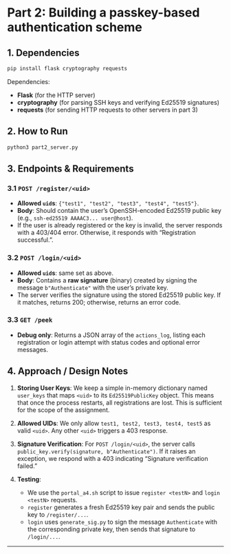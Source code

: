 # Part 2: Building a passkey-based authentication scheme

## 1. Dependencies

```bash
pip install flask cryptography requests
```
Dependencies:

- **Flask** (for the HTTP server)
- **cryptography** (for parsing SSH keys and verifying Ed25519 signatures)
- **requests** (for sending HTTP requests to other servers in part 3)

## 2. How to Run

```bash
python3 part2_server.py
```

## 3. Endpoints & Requirements

### 3.1 `POST /register/<uid>`

- **Allowed `uid`s**: `{"test1", "test2", "test3", "test4", "test5"}`.
- **Body**: Should contain the user’s OpenSSH-encoded Ed25519 public key (e.g., `ssh-ed25519 AAAAC3... user@host`).
- If the user is already registered or the key is invalid, the server responds with a 403/404 error. Otherwise, it responds with “Registration successful.”.

### 3.2 `POST /login/<uid>`

- **Allowed `uid`s**: same set as above.
- **Body**: Contains a **raw signature** (binary) created by signing the message `b"Authenticate"` with the user’s private key.
- The server verifies the signature using the stored Ed25519 public key. If it matches, returns 200; otherwise, returns an error code.

### 3.3 `GET /peek`

- **Debug only**: Returns a JSON array of the `actions_log`, listing each registration or login attempt with status codes and optional error messages.

## 4. Approach / Design Notes

1. **Storing User Keys**:
   We keep a simple in-memory dictionary named `user_keys` that maps `<uid>` to its `Ed25519PublicKey` object. This means that once the process restarts, all registrations are lost. This is sufficient for the scope of the assignment.

2. **Allowed UIDs**:
   We only allow `test1, test2, test3, test4, test5` as valid `<uid>`. Any other `<uid>` triggers a 403 response.

3. **Signature Verification**:
   For `POST /login/<uid>`, the server calls `public_key.verify(signature, b"Authenticate")`. If it raises an exception, we respond with a 403 indicating “Signature verification failed.”

4. **Testing**:
   - We use the `portal_a4.sh` script to issue `register <testN>` and `login <testN>` requests.
   - `register` generates a fresh Ed25519 key pair and sends the public key to `/register/...`.
   - `login` uses `generate_sig.py` to sign the message `Authenticate` with the corresponding private key, then sends that signature to `/login/...`.

---

